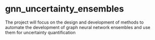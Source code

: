 # gnn_uncertainty_ensembles
The project will focus on the design and development of methods to automate the development of graph neural network ensembles and use them for uncertainty quantification
